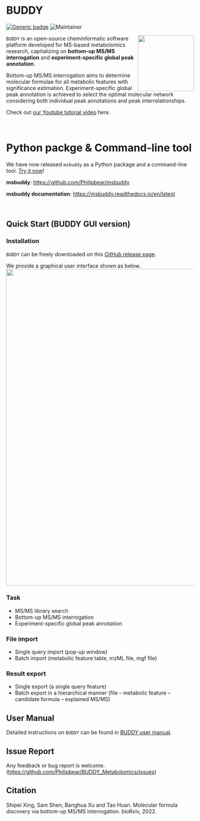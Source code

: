# BUDDY
[![Generic badge](https://img.shields.io/badge/BUDDY-ver_1.0-<COLOR>.svg)](https://github.com/Philipbear/BUDDY_Metabolomics)
![Maintainer](https://img.shields.io/badge/maintainer-Shipei_Xing-blue)

<img src = "https://github.com/Philipbear/BUDDY_Metabolomics/blob/main/image/AppIcon.png" align="right" width = "150" height = "150">

`BUDDY` is an open-source cheminformatic software platform developed for MS-based metabolomics research, capitalizing on **bottom-up MS/MS interrogation** and **experiment-specific global peak annotation**.

Bottom-up MS/MS interrogation aims to determine molecular formulae for all metabolic features with significance estimation. Experiment-specific global peak annotation is achieved to select the optimal molecular network considering both individual peak annotations and peak interrelationships.

Check out [our Youtube tutorial video](https://www.youtube.com/watch?v=Ne_Y0vZ0WKI) here.


&nbsp;
&nbsp;
# Python packge & Command-line tool


We have now released `msbuddy` as a Python package and a command-line tool. [Try it now](https://github.com/Philipbear/msbuddy)!

**msbuddy**: https://github.com/Philipbear/msbuddy

**msbuddy documentation**: https://msbuddy.readthedocs.io/en/latest

&nbsp;
&nbsp;


## Quick Start (BUDDY GUI version)
### Installation
`BUDDY` can be freely downloaded on this [GitHub release page](https://github.com/Philipbear/BUDDY_Metabolomics/releases).

We provide a graphical user interface shown as below.
<img src = "https://github.com/Philipbear/BUDDY_Metabolomics/blob/main/image/GUI.png" width = "850" >


### Task
- MS/MS library search
- Bottom-up MS/MS interrogation
- Experiment-specific global peak annotation
### File import 
- Single query import (pop-up window) 
- Batch import (metabolic feature table, mzML file, mgf file)
### Result export
- Single export (a single query feature) 
- Batch export in a hierarchical manner (file – metabolic feature – candidate formula – explained MS/MS)

## User Manual
Detailed instructions on `BUDDY` can be found in [BUDDY user manual](https://philipbear.github.io/BUDDY_Metabolomics).
## Issue Report
Any feedback or bug report is welcome. (https://github.com/Philipbear/BUDDY_Metabolomics/issues)
## Citation
Shipei Xing, Sam Shen, Banghua Xu and Tao Huan. Molecular formula discovery via bottom-up MS/MS interrogation. bioRxiv, 2022.
